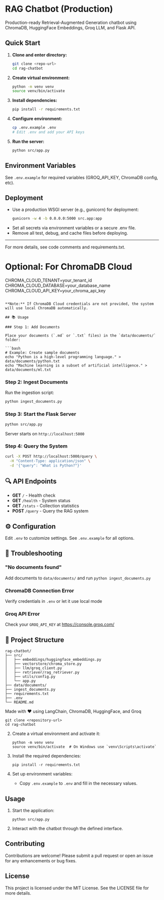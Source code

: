 # RAG Chatbot (Production)

Production-ready Retrieval-Augmented Generation chatbot using ChromaDB, HuggingFace Embeddings, Groq LLM, and Flask API.

## Quick Start

1. **Clone and enter directory:**
   ```bash
   git clone <repo-url>
   cd rag-chatbot
   ```
2. **Create virtual environment:**
   ```bash
   python -m venv venv
   source venv/bin/activate
   ```
3. **Install dependencies:**
   ```bash
   pip install -r requirements.txt
   ```
4. **Configure environment:**
   ```bash
   cp .env.example .env
   # Edit .env and add your API keys
   ```
5. **Run the server:**
   ```bash
   python src/app.py
   ```

## Environment Variables

See `.env.example` for required variables (GROQ_API_KEY, ChromaDB config, etc).

## Deployment

- Use a production WSGI server (e.g., gunicorn) for deployment:
  ```bash
  gunicorn -w 4 -b 0.0.0.0:5000 src.app:app
  ```
- Set all secrets via environment variables or a secure .env file.
- Remove all test, debug, and cache files before deploying.

---

For more details, see code comments and requirements.txt.

# Optional: For ChromaDB Cloud

CHROMA_CLOUD_TENANT=your_tenant_id
CHROMA_CLOUD_DATABASE=your_database_name
CHROMA_CLOUD_API_KEY=your_chroma_api_key

````

**Note:** If ChromaDB Cloud credentials are not provided, the system will use local ChromaDB automatically.

## 📚 Usage

### Step 1: Add Documents

Place your documents (`.md` or `.txt` files) in the `data/documents/` folder:

```bash
# Example: Create sample documents
echo "Python is a high-level programming language." > data/documents/python.txt
echo "Machine learning is a subset of artificial intelligence." > data/documents/ml.txt
````

### Step 2: Ingest Documents

Run the ingestion script:

```bash
python ingest_documents.py
```

### Step 3: Start the Flask Server

```bash
python src/app.py
```

Server starts on `http://localhost:5000`

### Step 4: Query the System

```bash
curl -X POST http://localhost:5000/query \
  -H "Content-Type: application/json" \
  -d '{"query": "What is Python?"}'
```

## 🔍 API Endpoints

- **GET** `/` - Health check
- **GET** `/health` - System status
- **GET** `/stats` - Collection statistics
- **POST** `/query` - Query the RAG system

## ⚙️ Configuration

Edit `.env` to customize settings. See `.env.example` for all options.

## 🐛 Troubleshooting

### "No documents found"

Add documents to `data/documents/` and run `python ingest_documents.py`

### ChromaDB Connection Error

Verify credentials in `.env` or let it use local mode

### Groq API Error

Check your `GROQ_API_KEY` at https://console.groq.com/

## 📁 Project Structure

```
rag-chatbot/
├── src/
│   ├── embeddings/huggingface_embeddings.py
│   ├── vectorstore/chroma_store.py
│   ├── llm/groq_client.py
│   ├── retriever/rag_retriever.py
│   ├── utils/config.py
│   └── app.py
├── data/documents/
├── ingest_documents.py
├── requirements.txt
├── .env
└── README.md
```

Made with ❤️ using LangChain, ChromaDB, HuggingFace, and Groq

```
git clone <repository-url>
cd rag-chatbot
```

2. Create a virtual environment and activate it:

   ```
   python -m venv venv
   source venv/bin/activate  # On Windows use `venv\Scripts\activate`
   ```

3. Install the required dependencies:

   ```
   pip install -r requirements.txt
   ```

4. Set up environment variables:
   - Copy `.env.example` to `.env` and fill in the necessary values.

## Usage

1. Start the application:

   ```
   python src/app.py
   ```

2. Interact with the chatbot through the defined interface.

## Contributing

Contributions are welcome! Please submit a pull request or open an issue for any enhancements or bug fixes.

## License

This project is licensed under the MIT License. See the LICENSE file for more details.
